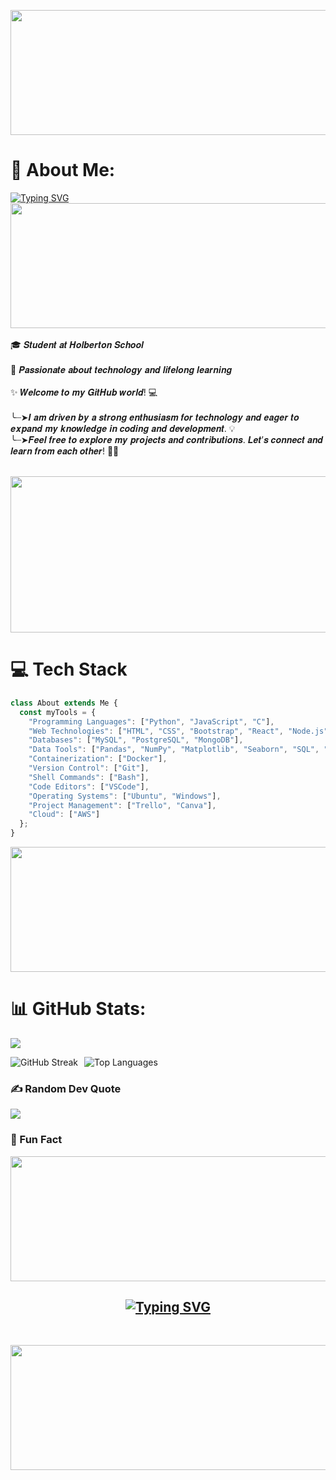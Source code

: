 <p align="center">
  
  <img src="https://i.giphy.com/media/v1.Y2lkPTc5MGI3NjExYnFid2gzYm9jb2h3c2wxb2cxM3J2ejRwcGZsN3U0bGhrYTE4d3g4ZSZlcD12MV9pbnRlcm5hbF9naWZfYnlfaWQmY3Q9Zw/h408T6Y5GfmXBKW62l/giphy.gif" width="700" height="200">
</p>

# 💫 About Me:

<div>
<p>
    <a href="https://git.io/typing-svg"><img src="https://readme-typing-svg.demolab.com?font=Fira+Code&weight=500&size=33&duration=4002&pause=1000&color=DB34F7&center=true&vCenter=true&width=435&lines=%F0%9F%8C%B8+%F0%9D%91%AF%F0%9D%92%86%F0%9D%92%8D%F0%9D%92%8D%F0%9D%92%90!+%F0%9D%91%B0'%F0%9D%92%8E+%F0%9D%91%B9%F0%9D%92%82%F0%9D%92%8F%F0%9D%92%8A%F0%9D%92%82+%F0%9F%8C%9F+" alt="Typing SVG" /></a>
     <img src="https://i.giphy.com/media/v1.Y2lkPTc5MGI3NjExcG95aWxob3IzNTVlMzR1ZmM1ZzY3ZHA2bnRxcXZjMGhoenk0a2d4cCZlcD12MV9pbnRlcm5hbF9naWZfYnlfaWQmY3Q9Zw/UIN7Andwh7kDZGUvmt/giphy.gif" width="700" height="200">
    <br><br>
    🎓 𝑺𝒕𝒖𝒅𝒆𝒏𝒕 𝒂𝒕 𝑯𝒐𝒍𝒃𝒆𝒓𝒕𝒐𝒏 𝑺𝒄𝒉𝒐𝒐𝒍<br><br>
    🚀 𝑷𝒂𝒔𝒔𝒊𝒐𝒏𝒂𝒕𝒆 𝒂𝒃𝒐𝒖𝒕 𝒕𝒆𝒄𝒉𝒏𝒐𝒍𝒐𝒈𝒚 𝒂𝒏𝒅 𝒍𝒊𝒇𝒆𝒍𝒐𝒏𝒈 𝒍𝒆𝒂𝒓𝒏𝒊𝒏𝒈<br><br>
    ✨ 𝑾𝒆𝒍𝒄𝒐𝒎𝒆 𝒕𝒐 𝒎𝒚 𝑮𝒊𝒕𝑯𝒖𝒃 𝒘𝒐𝒓𝒍𝒅! 💻<br><br>
    ╰┈➤𝑰 𝒂𝒎 𝒅𝒓𝒊𝒗𝒆𝒏 𝒃𝒚 𝒂 𝒔𝒕𝒓𝒐𝒏𝒈 𝒆𝒏𝒕𝒉𝒖𝒔𝒊𝒂𝒔𝒎 𝒇𝒐𝒓 𝒕𝒆𝒄𝒉𝒏𝒐𝒍𝒐𝒈𝒚 𝒂𝒏𝒅 𝒆𝒂𝒈𝒆𝒓 𝒕𝒐 𝒆𝒙𝒑𝒂𝒏𝒅 𝒎𝒚 𝒌𝒏𝒐𝒘𝒍𝒆𝒅𝒈𝒆 𝒊𝒏 𝒄𝒐𝒅𝒊𝒏𝒈 𝒂𝒏𝒅 𝒅𝒆𝒗𝒆𝒍𝒐𝒑𝒎𝒆𝒏𝒕. 💡<br>
    ╰┈➤𝑭𝒆𝒆𝒍 𝒇𝒓𝒆𝒆 𝒕𝒐 𝒆𝒙𝒑𝒍𝒐𝒓𝒆 𝒎𝒚 𝒑𝒓𝒐𝒋𝒆𝒄𝒕𝒔 𝒂𝒏𝒅 𝒄𝒐𝒏𝒕𝒓𝒊𝒃𝒖𝒕𝒊𝒐𝒏𝒔. 𝑳𝒆𝒕’𝒔 𝒄𝒐𝒏𝒏𝒆𝒄𝒕 𝒂𝒏𝒅 𝒍𝒆𝒂𝒓𝒏 𝒇𝒓𝒐𝒎 𝒆𝒂𝒄𝒉 𝒐𝒕𝒉𝒆𝒓! 🤝✨<br><br>
</p>
    <p align="center">
        <img src="https://i.imgur.com/MnRWEps.gif" height="250" width="700" >
    </p>

# 💻 Tech Stack

```javascript
class About extends Me { 
  const myTools = {  
    "Programming Languages": ["Python", "JavaScript", "C"],
    "Web Technologies": ["HTML", "CSS", "Bootstrap", "React", "Node.js", "Express.js", "Flask"],
    "Databases": ["MySQL", "PostgreSQL", "MongoDB"],
    "Data Tools": ["Pandas", "NumPy", "Matplotlib", "Seaborn", "SQL", "Scikit-learn", "Beautiful Soup"],
    "Containerization": ["Docker"],
    "Version Control": ["Git"],
    "Shell Commands": ["Bash"],
    "Code Editors": ["VSCode"],
    "Operating Systems": ["Ubuntu", "Windows"],
    "Project Management": ["Trello", "Canva"],
    "Cloud": ["AWS"]
  };
}
```

<p align="center"><img src="https://i.giphy.com/media/v1.Y2lkPTc5MGI3NjExdnlteXMwNnlibnR3N2FuZDNydGloZmh0YmJpa2Nxb29heHphM2pydSZlcD12MV9pbnRlcm5hbF9naWZfYnlfaWQmY3Q9Zw/xoicctrOv5aGw6mCZi/giphy.gif" width="700" height="200"> </p>

</div>

# 📊 GitHub Stats:

[![](https://visitcount.itsvg.in/api?id=rania3103&icon=0&color=5)](https://visitcount.itsvg.in)

<div style="display: flex; justify-content: space-between; align-items: center;">
    <div style="display: flex;">
        <img src="https://github-readme-streak-stats.herokuapp.com/?user=rania3103&theme=radical&hide_border=false" alt="GitHub Streak" style="margin-right: 10px;" />
        <img src="https://github-readme-stats.vercel.app/api/top-langs/?username=rania3103&theme=radical&hide_border=false&include_all_commits=false&count_private=false&layout=compact" alt="Top Languages" />
    </div>
</div>

### ✍️ Random Dev Quote
![](https://quotes-github-readme.vercel.app/api?type=horizontal&theme=radical)

### 🤭 Fun Fact
<p align="left">
    <img src="https://i.giphy.com/media/v1.Y2lkPTc5MGI3NjExcmRqM3hveWNsN3Zhb2dmejA4cm41YmtpMjk2YjFzNTA0ZzAxMnl3MCZlcD12MV9pbnRlcm5hbF9naWZfYnlfaWQmY3Q9Zw/FoVzfcqCDSb7zCynOp/giphy.gif" width="700" height="200">
</p>
  
<h2 align='center'><a href="https://git.io/typing-svg"><img src="https://readme-typing-svg.demolab.com?font=Fira+Code&weight=500&size=33&duration=4002&pause=1000&color=DB34F7&center=true&vCenter=true&width=435&lines=%F0%9F%8C%9F+Thank+you+%F0%9F%8C%9F" alt="Typing SVG" /></a></h2>
<br>

<p align='center'>
<img src="https://i.giphy.com/media/v1.Y2lkPTc5MGI3NjExeDNoc290a3Z0bjlmbGlhd2ZlYTU2MG5nOXQzYndhbHFvNHozZjJpcSZlcD12MV9pbnRlcm5hbF9naWZfYnlfaWQmY3Q9Zw/XsGH5TII7EzGUvTN1g/giphy.gif" width="700" height="200"></img></p>
<br>


